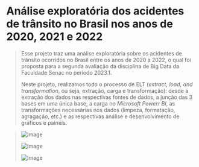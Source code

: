 # Análise exploratória dos acidentes de trânsito no Brasil nos anos de 2020, 2021 e 2022

> Esse projeto traz uma análise exploratória sobre os acidentes de trânsito ocorridos no Brasil entre os anos de 2020 a 2022, o qual foi proposta para a segunda avaliação da disciplina de Big Data da Faculdade Senac no período 2023.1.
>
> Neste projeto, realizamos todo o processo de ELT (*extract, load, and transformation*, ou seja, extração, carga e transformação): desde a extração dos dados nas respectivas fontes de dados, a junção das 3 bases em uma única base, a carga no *Microsoft Powerr BI*, as transformações necessárias nos dados (limpeza, formatação, agragação, etc.) e as respectivas análise e desenvolvimento de gráficos e painéis.

> ![image](https://github.com/doramota/Analise-Exploratoria-Transito-Recife-20-21-22/assets/116905222/d7b25d17-0644-4c5c-b0a9-59e7cc3b842f)
>
> ![image](https://github.com/doramota/Analise-Exploratoria-Transito-Recife-20-21-22/assets/116905222/626cdaff-5ffe-4c34-bd15-cab9dd88c430)
> 
> ![image](https://github.com/doramota/Analise-Exploratoria-Transito-Recife-20-21-22/assets/116905222/5b48a7e0-7a3f-4373-bf13-8e068499277d)

